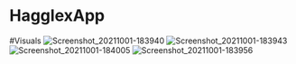 # HagglexApp

#Visuals
![Screenshot_20211001-183940](https://user-images.githubusercontent.com/71092412/135664615-6fd0ffab-bc3e-41d5-bf94-4d1a0e6dadba.png)
![Screenshot_20211001-183943](https://user-images.githubusercontent.com/71092412/135664656-4500d4c5-296b-4a2c-9d19-79d3bc369125.png)
![Screenshot_20211001-184005](https://user-images.githubusercontent.com/71092412/135664686-08a360a5-c4f8-4230-9c3a-422c75205b69.png)
![Screenshot_20211001-183956](https://user-images.githubusercontent.com/71092412/135664708-36e5ae60-c79e-441c-b874-99c129f1ac39.png)
